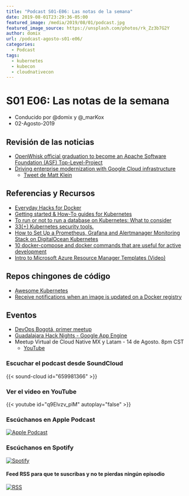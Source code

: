 ```yaml
---
title: "Podcast S01-E06: Las notas de la semana"
date: 2019-08-01T23:29:36-05:00
featured_image: /media/2019/08/01/podcast.jpg
featured_image_source: https://unsplash.com/photos/rk_Zz3b7G2Y
author: domix
url: /podcast-agosto-s01-e06/
categories:
  - Podcast
tags:
  - kubernetes
  - kubecon
  - cloudnativecon
---
```



# S01 E06: Las notas de la semana

- Conducido por @domix y @_marKox
- 02-Agosto-2019

<!---
## Contenido

- 00:00:00 - ¡Bienvenida al podcast!
- 00:02:00 - Revisión de las noticias
- 00:04:00 - Tema
--->

## Revisión de las noticias

* [OpenWhisk official graduation to become an Apache Software Foundation (ASF) Top-Level-Project](https://developer.ibm.com/blogs/apache-openwhisk-community-graduation/)
* [Driving enterprise modernization with Google Cloud infrastructure](https://cloud.google.com/blog/products/networking/driving-enterprise-modernization-with-google-cloud-infrastructure)
    * [Tweet de Matt Klein](https://twitter.com/mattklein123/status/1156413081116798976)

## Referencias y Recursos

* [Everyday Hacks for Docker](https://codefresh.io/docker-tutorial/everyday-hacks-docker/)
* [Getting started & How-To guides for Kubernetes](https://docs.bitnami.com/kubernetes/)
* [To run or not to run a database on Kubernetes: What to consider](https://cloud.google.com/blog/products/databases/to-run-or-not-to-run-a-database-on-kubernetes-what-to-consider)
* [33(+) Kubernetes security tools.](https://sysdig.com/blog/33-kubernetes-security-tools/)
* [How to Set Up a Prometheus, Grafana and Alertmanager Monitoring Stack on DigitalOcean Kubernetes](https://dev.to/digitalocean/how-to-set-up-a-prometheus-grafana-and-alertmanager-monitoring-stack-on-digitalocean-kubernetes-268j)
* [10 docker-compose and docker commands that are useful for active development](https://dev.to/aduranil/10-docker-compose-and-docker-commands-that-are-useful-for-active-development-22f9)
* [Intro to Microsoft Azure Resource Manager Templates (Video)](https://dev.to/azure/intro-to-microsoft-azure-resource-manager-templates-video-9cc)

## Repos chingones de código

* [Awesome Kubernetes](https://github.com/ramitsurana/awesome-kubernetes)
* [Receive notifications when an image is updated on a Docker registry](https://github.com/crazy-max/diun)


## Eventos

* [DevOps Bogotá, primer meetup](https://www.meetup.com/Bogota-DevOps/events/263231656/)
* [Guadalajara Hack Nights - Google App Engine](https://www.meetup.com/Guadalajara-Hack-Nights/events/262981257/)
* Meetup Virtual de Cloud Native MX y Latam -  14 de Agosto. 8pm CST
    * [YouTube](https://www.youtube.com/CloudNativeMexico)


### Escuchar el podcast desde SoundCloud

{{< sound-cloud id="659981366" >}}


### Ver el video en YouTube

{{< youtube id="q9Elvzv_plM" autoplay="false" >}}

### Escúchanos en Apple Podcast

[![Apple Podcast](/US_UK_Apple_Podcasts_Listen_Badge_RGB.svg)](https://podcasts.apple.com/mx/podcast/cloud-native-mx/id1470528646)

### Escúchanos en Spotify

[![Spotify](/spotify-podcast-badge-blk-grn-330x80.png)](https://open.spotify.com/show/4PQyVjzcDQuELxi3aNO86e)


#### Feed RSS para que te suscribas y no te pierdas ningún episodio

[![RSS](/RSS_Feed_Icon.jpg)](http://feeds.soundcloud.com/users/soundcloud:users:393589416/sounds.rss)